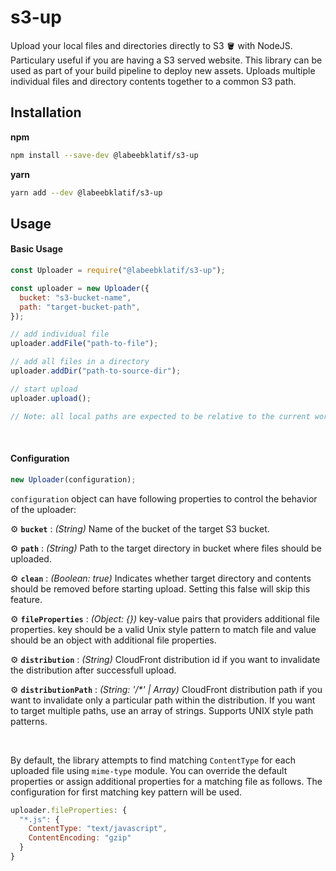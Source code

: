 # s3-up

Upload your local files and directories directly to S3 🪣 with NodeJS. Particulary useful if you are having a S3 served website.
This library can be used as part of your build pipeline to deploy new assets. Uploads multiple individual files and directory contents together to a common S3 path.
</br>

## Installation

**npm**

```sh
npm install --save-dev @labeebklatif/s3-up
```

**yarn**

```sh
yarn add --dev @labeebklatif/s3-up
```

## Usage

#### Basic Usage

```js
const Uploader = require("@labeebklatif/s3-up");

const uploader = new Uploader({
  bucket: "s3-bucket-name",
  path: "target-bucket-path",
});

// add individual file
uploader.addFile("path-to-file");

// add all files in a directory
uploader.addDir("path-to-source-dir");

// start upload
uploader.upload();

// Note: all local paths are expected to be relative to the current working directory - process.cwd()
```

</br>

#### Configuration

```js
new Uploader(configuration);
```

`configuration` object can have following properties to control the behavior of the uploader:


⚙️ **`bucket`** : _(String)_ Name of the bucket of the target S3 bucket.

⚙️ **`path`** : _(String)_ Path to the target directory in bucket where files should be uploaded.

⚙️ **`clean`** : _(Boolean: true)_ Indicates whether target directory and contents should be removed before starting upload. Setting this false will skip this feature.

⚙️ **`fileProperties`** : _(Object: {})_ key-value pairs that providers additional file properties.
key should be a valid Unix style pattern to match file and value should be an object with additional file properties.

⚙️ **`distribution`** : _(String)_ CloudFront distribution id if you want to invalidate the distribution after successfull upload.

⚙️ **`distributionPath`** : _(String: '/*' | Array)_ CloudFront distribution path if you want to invalidate only a particular path within the distribution. If you want to target multiple paths, use an array of strings. Supports UNIX style path patterns.

</br>

By default, the library attempts to find matching `ContentType` for each uploaded file using `mime-type` module.
You can override the default properties or assign additional properties for a matching file as follows.
The configuration for first matching key pattern will be used.

```js
uploader.fileProperties: {
  "*.js": {
    ContentType: "text/javascript",
    ContentEncoding: "gzip"
  }
}
```
